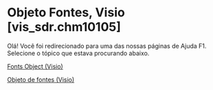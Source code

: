 
# Objeto Fontes, Visio [vis_sdr.chm10105]

Olá! Você foi redirecionado para uma das nossas páginas de Ajuda F1. Selecione o tópico que estava procurando abaixo.

[Fonts Object (Visio)](http://msdn.microsoft.com/library/3f1b1043-508f-b9f1-ed32-35a0c3121028.aspx)

[Objeto de fontes (Visio)](http://msdn.microsoft.com/library/e08c8ad1-1c70-b80f-1a49-3a120f66ced8%28Office.15%29.aspx)

